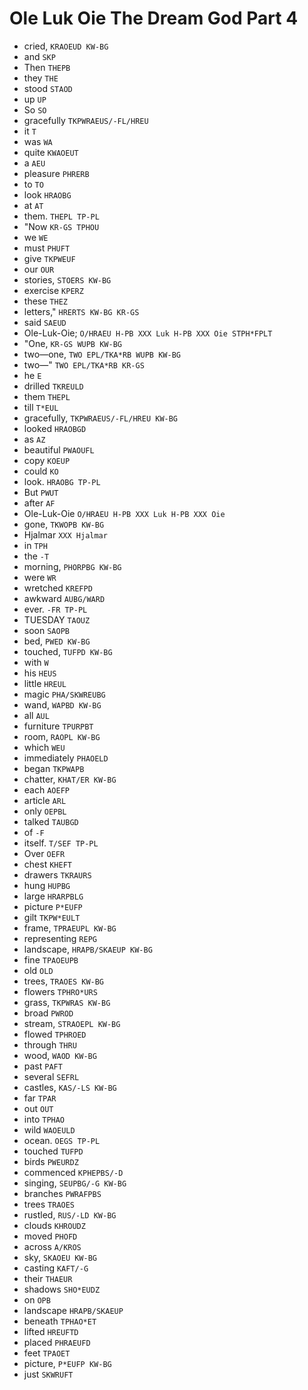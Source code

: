 # Ole Luk Oie The Dream God Part 4

* cried, `KRAOEUD KW-BG`
* and `SKP`
* Then `THEPB`
* they `THE`
* stood `STAOD`
* up `UP`
* So `SO`
* gracefully `TKPWRAEUS/-FL/HREU`
* it `T`
* was `WA`
* quite `KWAOEUT`
* a `AEU`
* pleasure `PHRERB`
* to `TO`
* look `HRAOBG`
* at `AT`
* them. `THEPL TP-PL`
* "Now `KR-GS TPHOU`
* we `WE`
* must `PHUFT`
* give `TKPWEUF`
* our `OUR`
* stories, `STOERS KW-BG`
* exercise `KPERZ`
* these `THEZ`
* letters," `HRERTS KW-BG KR-GS`
* said `SAEUD`
* Ole-Luk-Oie; `O/HRAEU H-PB XXX Luk H-PB XXX Oie STPH*FPLT`
* "One, `KR-GS WUPB KW-BG`
* two—one, `TWO EPL/TKA*RB WUPB KW-BG`
* two—" `TWO EPL/TKA*RB KR-GS`
* he `E`
* drilled `TKREULD`
* them `THEPL`
* till `T*EUL`
* gracefully, `TKPWRAEUS/-FL/HREU KW-BG`
* looked `HRAOBGD`
* as `AZ`
* beautiful `PWAOUFL`
* copy `KOEUP`
* could `KO`
* look. `HRAOBG TP-PL`
* But `PWUT`
* after `AF`
* Ole-Luk-Oie `O/HRAEU H-PB XXX Luk H-PB XXX Oie`
* gone, `TKWOPB KW-BG`
* Hjalmar `XXX Hjalmar`
* in `TPH`
* the `-T`
* morning, `PHORPBG KW-BG`
* were `WR`
* wretched `KREFPD`
* awkward `AUBG/WARD`
* ever. `-FR TP-PL`
* TUESDAY `TAOUZ`
* soon `SAOPB`
* bed, `PWED KW-BG`
* touched, `TUFPD KW-BG`
* with `W`
* his `HEUS`
* little `HREUL`
* magic `PHA/SKWREUBG`
* wand, `WAPBD KW-BG`
* all `AUL`
* furniture `TPURPBT`
* room, `RAOPL KW-BG`
* which `WEU`
* immediately `PHAOELD`
* began `TKPWAPB`
* chatter, `KHAT/ER KW-BG`
* each `AOEFP`
* article `ARL`
* only `OEPBL`
* talked `TAUBGD`
* of `-F`
* itself. `T/SEF TP-PL`
* Over `OEFR`
* chest `KHEFT`
* drawers `TKRAURS`
* hung `HUPBG`
* large `HRARPBLG`
* picture `P*EUFP`
* gilt `TKPW*EULT`
* frame, `TPRAEUPL KW-BG`
* representing `REPG`
* landscape, `HRAPB/SKAEUP KW-BG`
* fine `TPAOEUPB`
* old `OLD`
* trees, `TRAOES KW-BG`
* flowers `TPHRO*URS`
* grass, `TKPWRAS KW-BG`
* broad `PWROD`
* stream, `STRAOEPL KW-BG`
* flowed `TPHROED`
* through `THRU`
* wood, `WAOD KW-BG`
* past `PAFT`
* several `SEFRL`
* castles, `KAS/-LS KW-BG`
* far `TPAR`
* out `OUT`
* into `TPHAO`
* wild `WAOEULD`
* ocean. `OEGS TP-PL`
* touched `TUFPD`
* birds `PWEURDZ`
* commenced `KPHEPBS/-D`
* singing, `SEUPBG/-G KW-BG`
* branches `PWRAFPBS`
* trees `TRAOES`
* rustled, `RUS/-LD KW-BG`
* clouds `KHROUDZ`
* moved `PHOFD`
* across `A/KROS`
* sky, `SKAOEU KW-BG`
* casting `KAFT/-G`
* their `THAEUR`
* shadows `SHO*EUDZ`
* on `OPB`
* landscape `HRAPB/SKAEUP`
* beneath `TPHAO*ET`
* lifted `HREUFTD`
* placed `PHRAEUFD`
* feet `TPAOET`
* picture, `P*EUFP KW-BG`
* just `SKWRUFT`
